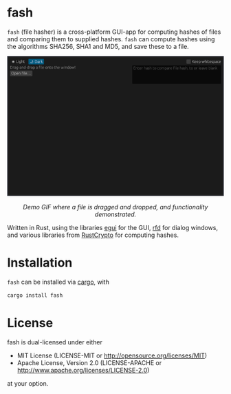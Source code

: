 # fash

`fash` (file hasher) is a cross-platform GUI-app for computing hashes of files and comparing them to supplied hashes. `fash` can compute hashes using the algorithms SHA256, SHA1 and MD5, and save these to a file.

<div align="center">
  <img src="assets/demo.gif" alt="Demo GIF of FeO running."/>
  <p>
    <i>Demo GIF where a file is dragged and dropped, and functionality demonstrated.</i>
  </p>
</div>

Written in Rust, using the libraries <a href="https://github.com/emilk/egui">egui</a> for the GUI, <a href="https://github.com/PolyMeilex/rfd">rfd</a> for dialog windows, and various libraries from <a href="https://github.com/RustCrypto">RustCrypto</a> for computing hashes.


# Installation

`fash` can be installed via <a href="https://rust-lang.org/tools/install">cargo</a>, with

```bash
cargo install fash
```

# License

fash is dual-licensed under either

* MIT License (LICENSE-MIT or http://opensource.org/licenses/MIT)
* Apache License, Version 2.0 (LICENSE-APACHE or http://www.apache.org/licenses/LICENSE-2.0)

at your option. 
